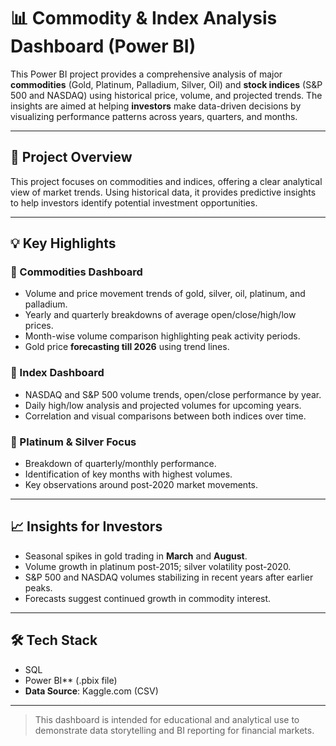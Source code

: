 
# 📊 Commodity & Index Analysis Dashboard (Power BI)

This Power BI project provides a comprehensive analysis of major **commodities** (Gold, Platinum, Palladium, Silver, Oil) and **stock indices** (S&P 500 and NASDAQ) using historical price, volume, and projected trends. The insights are aimed at helping **investors** make data-driven decisions by visualizing performance patterns across years, quarters, and months.

---

## 🧠 Project Overview

This project focuses on commodities and indices, offering a clear analytical view of market trends. Using historical data, it provides predictive insights to help investors identify potential investment opportunities.

---

## 💡 Key Highlights

### 🔸 Commodities Dashboard
- Volume and price movement trends of gold, silver, oil, platinum, and palladium.
- Yearly and quarterly breakdowns of average open/close/high/low prices.
- Month-wise volume comparison highlighting peak activity periods.
- Gold price **forecasting till 2026** using trend lines.

### 🔸 Index Dashboard
- NASDAQ and S&P 500 volume trends, open/close performance by year.
- Daily high/low analysis and projected volumes for upcoming years.
- Correlation and visual comparisons between both indices over time.

### 🔸 Platinum & Silver Focus
- Breakdown of quarterly/monthly performance.
- Identification of key months with highest volumes.
- Key observations around post-2020 market movements.

---

## 📈 Insights for Investors
- Seasonal spikes in gold trading in **March** and **August**.
- Volume growth in platinum post-2015; silver volatility post-2020.
- S&P 500 and NASDAQ volumes stabilizing in recent years after earlier peaks.
- Forecasts suggest continued growth in commodity interest.

---

## 🛠️ Tech Stack
- SQL
- Power BI** (.pbix file)
- **Data Source**: Kaggle.com (CSV)

---

> This dashboard is intended for educational and analytical use to demonstrate data storytelling and BI reporting for financial markets.
